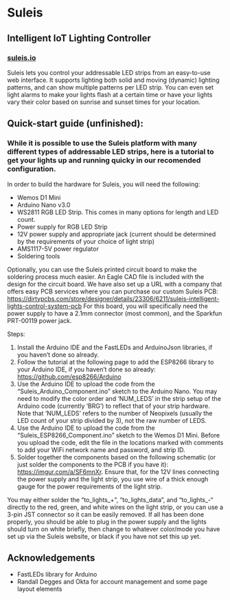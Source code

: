 # Suleis
## Intelligent IoT Lighting Controller
### [suleis.io](http://suleis.io)


Suleis lets you control your addressable LED strips from an easy-to-use web interface. It supports lighting both solid and moving (dynamic) lighting patterns, and can show multiple patterns per LED strip. You can even set light alarms to make your lights flash at a certain time or have your lights vary their color based on sunrise and sunset times for your location.


## Quick-start guide (unfinished):
### While it is possible to use the Suleis platform with many different types of addressable LED strips, here is a tutorial to get your lights up and running quicky in our recomended configuration.
In order to build the hardware for Suleis, you will need the following:
- Wemos D1 Mini
-	Arduino Nano v3.0
-	WS2811 RGB LED Strip. This comes in many options for length and LED count.
-	Power supply for RGB LED Strip
-	12V power supply and appropriate jack (current should be determined by the requirements of your choice of light strip)
-	AMS1117-5V power regulator
-	Soldering tools

Optionally, you can use the Suleis printed circuit board to make the soldering process much easier. An Eagle CAD file is included with the design for the circuit board. We have also set up a URL with a company that offers easy PCB services where you can purchase our custom Suleis PCB: https://dirtypcbs.com/store/designer/details/23306/6211/suleis-intelligent-lights-control-system-pcb
For this board, you will specifically need the power supply to have a 2.1mm connector (most common), and the Sparkfun PRT-00119 power jack. 

Steps:
1.	Install the Arduino IDE and the FastLEDs and ArduinoJson libraries, if you haven’t done so already.
2.	Follow the tutorial at the following page to add the ESP8266 library to your Arduino IDE, if you haven’t done so already: https://github.com/esp8266/Arduino
3.	Use the Arduino IDE to upload the code from the “Suleis_Arduino_Component.ino” sketch to the Arduino Nano. You may need to modify the color order and ‘NUM_LEDS’ in the strip setup of the Arduino code (currently ‘BRG’) to reflect that of your strip hardware. Note that ‘NUM_LEDS’ refers to the number of Neopixels (usually the LED count of your strip divided by 3), not the raw number of LEDS.
4.	Use the Arduino IDE to upload the code from the “Suleis_ESP8266_Component.ino” sketch to the Wemos D1 Mini. Before you upload the code, edit the file in the locations marked with comments to add your WiFi network name and password, and strip ID.
5.	Solder together the components based on the following schematic (or just solder the components to the PCB if you have it): https://imgur.com/a/SF6mnXr. Ensure that, for the 12V lines connecting the power supply and the light strip, you use wire of a thick enough gauge for the power requirements of the light strip.
	 
	 

You may either solder the “to_lights_+”, “to_lights_data”, and “to_lights_-“ directly to the red, green, and white wires on the light strip, or you can use a 3-pin JST connector so it can be easily removed.
If all has been done properly, you should be able to plug in the power supply and the lights should turn on white briefly, then change to whatever color/mode you have set up via the Suleis website, or black if you have not set this up yet. 












## Acknowledgements
- FastLEDs library for Arduino
- Randall Degges and Okta for account management and some page layout elements
